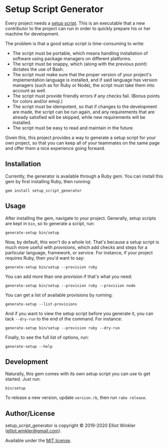 # Setup Script Generator

Every project needs a [setup script][setup-script]. This is an executable that a
new contributor to the project can run in order to quickly prepare his or her
machine for development.

[setup-script]: https://thoughtbot.com/blog/shell-script-suggestions-for-speedy-setups

The problem is that a good setup script is time-consuming to write:

* The script must be portable, which means handling installation of software
  using package managers on different platforms.
* The script must be snappy, which (along with the previous point) dictates the
  use of Bash.
* The script must make sure that the proper version of your project's
  implementation language is installed, and if said language has version
  managers (such as for Ruby or Node), the script must take them into account
  as well.
* The script must provide friendly errors if any checks fail.
  (Bonus points for colors and/or emoji.)
* The script must be idempotent, so that if changes to the development are
  made, the script can be run again, and any requirements that are already
  satisfied will be skipped, while new requirements will be installed.
* The script must be easy to read and maintain in the future.

Given this, this project provides a way to generate a setup script for your own
project, so that you can keep all of your teammates on the same page and offer
them a nice experience going forward.

## Installation

Currently, the generator is available through a Ruby gem. You can install this
gem by first installing Ruby, then running:

    gem install setup_script_generator

## Usage

After installing the gem, navigate to your project. Generally, setup scripts are
kept in `bin`, so to generate a script, run:

    generate-setup bin/setup

Now, by default, this won't do a whole lot. That's because a setup script is
much more useful with *provisions*, which add checks and steps for a particular
language, framework, or service. For instance, if your project requires Ruby,
then you'd want to say:

    generate-setup bin/setup --provision ruby

You can add more than one provision if that's what you need:

    generate-setup bin/setup --provision ruby --provision node

You can get a list of available provisions by running:

    generate-setup --list-provisions

And if you want to view the setup script before you generate it, you can tack
`--dry-run` to the end of the command. For instance:

    generate-setup bin/setup --provision ruby --dry-run

Finally, to see the full list of options, run:

    generate-setup --help

## Development

Naturally, this gem comes with its own setup script you can use to get started.
Just run:

    bin/setup

To release a new version, update `version.rb`, then run `rake release`.

## Author/License

setup_script_generator is copyright © 2019-2020 Elliot Winkler
(<elliot.winkler@gmail.com>).

Available under the [MIT license](LICENSE.txt).

